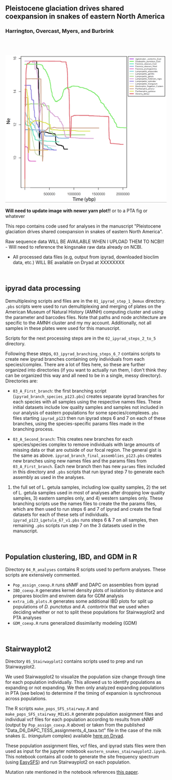 ## Pleistocene glaciation drives shared coexpansion in snakes of eastern North America

### Harrington, Overcast, Myers, and Burbrink

<br>
<br>


![](yarn_plot.png)


**Will need to update image with newer yarn plot!!** or to a PTA fig or whatever


This repo contains code used for analyses in the manuscript "Pleistocene glaciation drives shared coexpansion in snakes of eastern North America".

Raw sequence data WILL BE AVAILABLE WHEN I UPLOAD THEM TO NCBI!! - Will need to reference the kingsnake raw data already on NCBI.

* All processed data files (e.g, output from ipyrad, downloaded bioclim data, etc.) WILL BE available on Dryad at XXXXXXXX


<br>

## ipyrad data processing

Demultiplexing scripts and files are in the `01_ipyrad_step_1_Demux` directory. `.pbs` scripts were used to run demultiplexing and merging of plates on the American Museum of Natural History (AMNH) computing cluster and using the parameter and barcodes files. Note that paths and node architecture are specific to the AMNH cluster and my my account. Additionally, not all samples in these plates were used for this manuscript.

Scripts for the next processing steps are in the `02_ipyrad_steps_2_to_5` directory.

Following these steps, `03_ipyrad_branching_steps_6_7` contains scripts to create new ipyrad branches containing only individuals from each species/complex. There are a lot of files here, so these are further organized into directories (if you want to actually run them, I don't think they can be organized this way and all need to be in a single, messy directory). Directories are:

- `03_A_First_branch`:  the first branching script (`ipyrad_branch_species_p123.pbs`) creates separate ipyrad branches for each species with all samples using the respective names files. These initial datasets include low quality samples and samples not included in our analysis of eastern populations for some species/complexes. `pbs` files starting `ipyrad_p123` then run ipyrad steps 6 and 7 on each of these branches, using the species-specific params files made in the branching process.

- `03_A_Second_branch`: This creates new branches for each species/species complex to remove individuals with large amounts of missing data or that are outside of our focal region. The general gist is the same as above. `ipyrad_branch_final_assemblies_p123.pbs` creates new branches using new names files and the params files from `03_A_First_branch`. Each new branch then has new `params` files included in this directory and `.pbs` scripts that run ipyrad step 7 to generate each assembly as used in the analyses.




1) the full set of L. getula samples, including low quality samples, 2) the set of L. getula samples used in most of analyses after dropping low quality samples, 3) eastern samples only, and 4) western samples only. These branching scripts use the names files to create the the params files, which are then used to run steps 6 and 7 of ipyrad and create the final datasets for each of these sets of individuals. `ipyrad_p123_Lgetula_67_v1.pbs` runs steps 6 & 7 on all samples, then remaining `.pbs` scripts run step 7 on the 3 datasets used in the manuscript.

<br>

## Population clustering, IBD, and GDM in R

Directory `04_R_analyses` contains R scripts used to perform analyses. These scripts are extensively commented.

- `Pop_assign_coexp.R` runs sNMF and DAPC on assemblies from ipyrad
- `IBD_coexp.R` generates kernel density plots of isolation by distance and prepares bioclim and envirem data for GDM analysis
- `extra_idb_plots.R` generates some additional IBD plots for split up populations of *D. punctatus* and *A. contortrix* that we used when deciding whether or not to  split these populations for Stairwayplot2 and PTA analyses
- `GDM_coexp.R` runs generalized dissimilarity modeling (GDM)

<br>

## Stairwayplot2

Directory `05_Stairwayplot2` contains scripts used to prep and run Stairwayplot2.

We used Stairwayplot2 to visualize the population size change through time for each population individually. This allowed us to identify populations as expanding or not expanding. We then only analyzed expanding populations in PTA (see below) to determine if the timing of expansion is synchronous across populations.

The R scripts `make_pops_SFS_stairway.R` and `make_pops_SFS_stairway_MILKS.R` generate population assignment files and individual vcf files for each population according to results from sNMF (output by `Pop_assign_coexp.R` above) or taken from the published "Data_D6_DAPC_TESS_assignments_4_taxa.txt" file in the case of the milk snakes (*L. triangulum* complex) available [here on Dryad](https://datadryad.org/stash/dataset/doi:10.5061/dryad.g79cnp5qm).

These population assignment files, vcf files, and ipyrad stats files were then used as input for the jupyter notebook `eastern_snakes_stairwayplot2.ipynb`. This notebook contains all code to generate the site frequency spectrum (using [EasySFS](https://github.com/isaacovercast/easySFS)) and run Stairwayplot2 on each population.

Mutation rate mentioned in the notebook references [this paper](https://onlinelibrary.wiley.com/doi/full/10.1111/jbi.13114).





<br>
<br>



